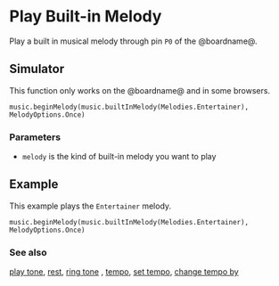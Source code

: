 # Play Built-in Melody

Play a built in musical melody through pin ``P0`` of the @boardname@.

## Simulator

This function only works on the @boardname@ and in some browsers.

```sig
music.beginMelody(music.builtInMelody(Melodies.Entertainer), MelodyOptions.Once)
```

### Parameters

* ``melody`` is the kind of built-in melody you want to play

## Example

This example plays the ``Entertainer`` melody.

```blocks
music.beginMelody(music.builtInMelody(Melodies.Entertainer), MelodyOptions.Once)
```

### See also

[play tone](/reference/music/play-tone), [rest](/reference/music/rest), [ring tone](/reference/music/ring-tone) , [tempo](/reference/music/tempo), [set tempo](/reference/music/set-tempo), 
[change tempo by](/reference/music/change-tempo-by)

